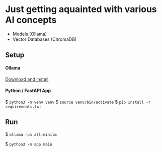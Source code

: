 # Just getting aquainted with various AI concepts
- Models (Ollama)
- Vector Databases (ChromaDB)

## Setup

#### Ollama
[Download and install](https://ollama.com/)

#### Python / FastAPI App

$ `python3 -m venv venv`
$ `source venv/bin/activate`
$ `pip install -r requirements.txt`

## Run

$ `ollama run all-minilm`

$ `python3 -m app.main`
